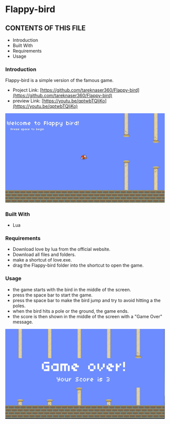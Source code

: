# Flappy-bird
## CONTENTS OF THIS FILE

 * Introduction
 * Built With
 * Requirements
 * Usage


### Introduction

Flappy-bird is a simple version of the famous game. 
- Project Link: [https://github.com/tareknaser360/Flappy-bird](https://github.com/tareknaser360/Flappy-bird)
- preview Link: [https://youtu.be/qptwbTQIjKo](https://youtu.be/qptwbTQIjKo)

![Preview image](/graphics/preview1.jpg)

### Built With

* Lua

### Requirements
- Download love by lua from the official website.
- Download all files and folders.
- make a shortcut of love.exe.
- drag the Flappy-bird folder into the shortcut to open the game.

### Usage
- the game starts with the bird in the middle of the screen.
- press the space bar to start the game.
- press the space bar to make the bird jump and try to avoid hitting a the poles.
- when the bird hits a pole or the ground, the game ends.
- the score is then shown in the middle of the screen with a "Game Over" message.

![Preview2 image](/graphics/preview2.jpg)


